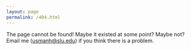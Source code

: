 ```yaml
---
layout: page
permalink: /404.html
---
```


The page cannot be found! Maybe it existed at some point? Maybe not? Email me (usmanh@slu.edu) if you think there is a problem.
